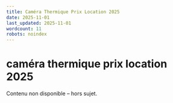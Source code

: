 ```yaml
---
title: Caméra Thermique Prix Location 2025
date: 2025-11-01
last_updated: 2025-11-01
wordcount: 11
robots: noindex
---
```


# caméra thermique prix location 2025

Contenu non disponible – hors sujet.